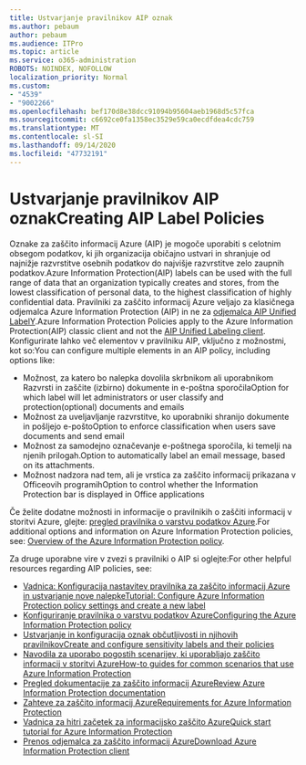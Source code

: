 ```yaml
---
title: Ustvarjanje pravilnikov AIP oznak
ms.author: pebaum
author: pebaum
ms.audience: ITPro
ms.topic: article
ms.service: o365-administration
ROBOTS: NOINDEX, NOFOLLOW
localization_priority: Normal
ms.custom:
- "4539"
- "9002266"
ms.openlocfilehash: bef170d8e38dcc91094b95604aeb1968d5c57fca
ms.sourcegitcommit: c6692ce0fa1358ec3529e59ca0ecdfdea4cdc759
ms.translationtype: MT
ms.contentlocale: sl-SI
ms.lasthandoff: 09/14/2020
ms.locfileid: "47732191"
---
```

# <a name="creating-aip-label-policies"></a><span data-ttu-id="208ef-102">Ustvarjanje pravilnikov AIP oznak</span><span class="sxs-lookup"><span data-stu-id="208ef-102">Creating AIP Label Policies</span></span>

<span data-ttu-id="208ef-103">Oznake za zaščito informacij Azure (AIP) je mogoče uporabiti s celotnim obsegom podatkov, ki jih organizacija običajno ustvari in shranjuje od najnižje razvrstitve osebnih podatkov do najvišje razvrstitve zelo zaupnih podatkov.</span><span class="sxs-lookup"><span data-stu-id="208ef-103">Azure Information Protection(AIP) labels can be used with the full range of data that an organization typically creates and stores, from the lowest classification of personal data, to the highest classification of highly confidential data.</span></span> <span data-ttu-id="208ef-104">Pravilniki za zaščito informacij Azure veljajo za klasičnega odjemalca Azure Information Protection (AIP) in ne za  [odjemalca AIP Unified LabelY](https://docs.microsoft.com/azure/information-protection/rms-client/unifiedlabelingclient-version-release-history).</span><span class="sxs-lookup"><span data-stu-id="208ef-104">Azure Information Protection Policies apply to the Azure Information Protection(AIP) classic client and not the  [AIP Unified Labeling client](https://docs.microsoft.com/azure/information-protection/rms-client/unifiedlabelingclient-version-release-history).</span></span> <span data-ttu-id="208ef-105">Konfigurirate lahko več elementov v pravilniku AIP, vključno z možnostmi, kot so:</span><span class="sxs-lookup"><span data-stu-id="208ef-105">You can configure multiple elements in an AIP policy, including options like:</span></span>

- <span data-ttu-id="208ef-106">Možnost, za katero bo nalepka dovolila skrbnikom ali uporabnikom Razvrsti in zaščite (izbirno) dokumente in e-poštna sporočila</span><span class="sxs-lookup"><span data-stu-id="208ef-106">Option for which label will let administrators or user classify and protection(optional) documents and emails</span></span>
- <span data-ttu-id="208ef-107">Možnost za uveljavljanje razvrstitve, ko uporabniki shranijo dokumente in pošljejo e-pošto</span><span class="sxs-lookup"><span data-stu-id="208ef-107">Option to enforce classification when users save documents and send email</span></span>
- <span data-ttu-id="208ef-108">Možnost za samodejno označevanje e-poštnega sporočila, ki temelji na njenih prilogah.</span><span class="sxs-lookup"><span data-stu-id="208ef-108">Option to automatically label an email message, based on its attachments.</span></span>
- <span data-ttu-id="208ef-109">Možnost nadzora nad tem, ali je vrstica za zaščito informacij prikazana v Officeovih programih</span><span class="sxs-lookup"><span data-stu-id="208ef-109">Option to control whether the Information Protection bar is displayed in Office applications</span></span>

<span data-ttu-id="208ef-110">Če želite dodatne možnosti in informacije o pravilnikih o zaščiti informacij v storitvi Azure, glejte: [pregled pravilnika o varstvu podatkov Azure](https://docs.microsoft.com/azure/information-protection/overview-policy).</span><span class="sxs-lookup"><span data-stu-id="208ef-110">For additional options and information on Azure Information Protection policies, see: [Overview of the Azure Information Protection policy](https://docs.microsoft.com/azure/information-protection/overview-policy).</span></span>  

<span data-ttu-id="208ef-111">Za druge uporabne vire v zvezi s pravilniki o AIP si oglejte:</span><span class="sxs-lookup"><span data-stu-id="208ef-111">For other helpful resources regarding AIP policies, see:</span></span>

- [<span data-ttu-id="208ef-112">Vadnica: Konfiguracija nastavitev pravilnika za zaščito informacij Azure in ustvarjanje nove nalepke</span><span class="sxs-lookup"><span data-stu-id="208ef-112">Tutorial: Configure Azure Information Protection policy settings and create a new label</span></span>](https://docs.microsoft.com/azure/information-protection/infoprotect-quick-start-tutorial)  
- [<span data-ttu-id="208ef-113">Konfiguriranje pravilnika o varstvu podatkov Azure</span><span class="sxs-lookup"><span data-stu-id="208ef-113">Configuring the Azure Information Protection policy</span></span>](https://docs.microsoft.com/azure/information-protection/configure-policy)  
- [<span data-ttu-id="208ef-114">Ustvarjanje in konfiguracija oznak občutljivosti in njihovih pravilnikov</span><span class="sxs-lookup"><span data-stu-id="208ef-114">Create and configure sensitivity labels and their policies</span></span>](https://docs.microsoft.com/microsoft-365/compliance/create-sensitivity-labels)  
- [<span data-ttu-id="208ef-115">Navodila za uporabo pogostih scenarijev, ki uporabljajo zaščito informacij v storitvi Azure</span><span class="sxs-lookup"><span data-stu-id="208ef-115">How-to guides for common scenarios that use Azure Information Protection</span></span>](https://docs.microsoft.com/azure/information-protection/how-to-guides)  
- [<span data-ttu-id="208ef-116">Pregled dokumentacije za zaščito informacij Azure</span><span class="sxs-lookup"><span data-stu-id="208ef-116">Review Azure Information Protection documentation</span></span>](https://docs.microsoft.com/azure/information-protection/what-is-information-protection)  
- [<span data-ttu-id="208ef-117">Zahteve za zaščito informacij Azure</span><span class="sxs-lookup"><span data-stu-id="208ef-117">Requirements for Azure Information Protection</span></span>](https://docs.microsoft.com/azure/information-protection/get-started/requirements)  
- [<span data-ttu-id="208ef-118">Vadnica za hitri začetek za informacijsko zaščito Azure</span><span class="sxs-lookup"><span data-stu-id="208ef-118">Quick start tutorial for Azure Information Protection</span></span>](https://docs.microsoft.com/azure/information-protection/get-started/infoprotect-quick-start-tutorial)  
- [<span data-ttu-id="208ef-119">Prenos odjemalca za zaščito informacij Azure</span><span class="sxs-lookup"><span data-stu-id="208ef-119">Download Azure Information Protection client</span></span>](https://www.microsoft.com/download/details.aspx?id=53018)